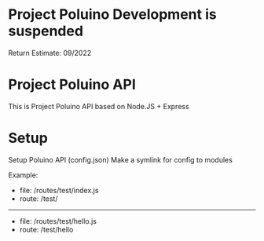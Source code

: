 # Project Poluino Development is suspended
Return Estimate: 09/2022
# Project Poluino API
This is Project Poluino API based on Node.JS + Express

# Setup
Setup Poluino API (config.json)
Make a symlink for config to modules

Example:
* file: /routes/test/index.js
* route: /test/
---
* file: /routes/test/hello.js
* route: /test/hello
